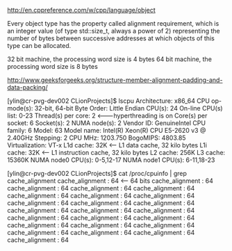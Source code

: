 http://en.cppreference.com/w/cpp/language/object

Every object type has the property called alignment requirement,
which is an integer value (of type std::size_t, always a power of 2)
representing the number of bytes between successive addresses
at which objects of this type can be allocated.

32 bit machine, the processing word size is 4 bytes
64 bit machine, the processing word size is 8 bytes


http://www.geeksforgeeks.org/structure-member-alignment-padding-and-data-packing/

[ylin@cr-pvg-dev002 CLionProjects]$ lscpu
Architecture:          x86_64
CPU op-mode(s):        32-bit, 64-bit
Byte Order:            Little Endian
CPU(s):                24
On-line CPU(s) list:   0-23
Thread(s) per core:    2                                                  <---hyperthreading is on
Core(s) per socket:    6
Socket(s):             2
NUMA node(s):          2
Vendor ID:             GenuineIntel
CPU family:            6
Model:                 63
Model name:            Intel(R) Xeon(R) CPU E5-2620 v3 @ 2.40GHz
Stepping:              2
CPU MHz:               1203.750
BogoMIPS:              4803.85
Virtualization:        VT-x
L1d cache:             32K                                               <-- L1 data cache, 32 kilo bytes
L1i cache:             32K                                               <-- L1 instruction cache, 32 kilo bytes
L2 cache:              256K
L3 cache:              15360K
NUMA node0 CPU(s):     0-5,12-17
NUMA node1 CPU(s):     6-11,18-23

[ylin@cr-pvg-dev002 CLionProjects]$ cat /proc/cpuinfo | grep cache_alignment
cache_alignment	: 64                                                     <-- 64 bits
cache_alignment	: 64
cache_alignment	: 64
cache_alignment	: 64
cache_alignment	: 64
cache_alignment	: 64
cache_alignment	: 64
cache_alignment	: 64
cache_alignment	: 64
cache_alignment	: 64
cache_alignment	: 64
cache_alignment	: 64
cache_alignment	: 64
cache_alignment	: 64
cache_alignment	: 64
cache_alignment	: 64
cache_alignment	: 64
cache_alignment	: 64
cache_alignment	: 64
cache_alignment	: 64
cache_alignment	: 64
cache_alignment	: 64
cache_alignment	: 64
cache_alignment	: 64
